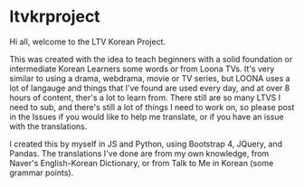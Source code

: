 # ltvkrproject
Hi all, welcome to the LTV Korean Project. 

This was created with the idea to teach beginners with a solid foundation or intermediate Korean Learners some words or  from Loona TVs. It's very similar to using a drama, webdrama, movie or TV series, but LOONA uses a lot of langauge and things that I've found are used every day, and at over 8 hours of content, ther's a lot to learn from. There still are so many LTVS I need to sub, and there's still a lot of things I need to work on, so please post in the Issues if you would like to help me translate, or if you have an issue with the translations.

I created this by myself in JS and Python, using Bootstrap 4, JQuery, and Pandas. The translations I've done are from my own knowledge, from Naver's English-Korean Dictionary, or from Talk to Me in Korean (some grammar points).
